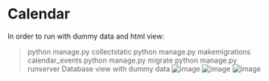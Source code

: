 # Calendar
In order to run with dummy data and html view:
> python manage.py collectstatic
> python manage.py makemigrations calendar_events
> python manage.py migrate 
> python manage.py runserver
Database view with dummy data
![image](https://user-images.githubusercontent.com/110239601/236087425-659dd0aa-bab8-446b-9351-8288fdba3e86.png)
![image](https://user-images.githubusercontent.com/110239601/236261574-24a2dff7-79ee-4c8d-ae91-3a7d8f3dabd4.png)
![image](https://user-images.githubusercontent.com/110239601/236087466-1c3b7bda-8bca-4093-a5d9-8baa9c0d38cb.png)
